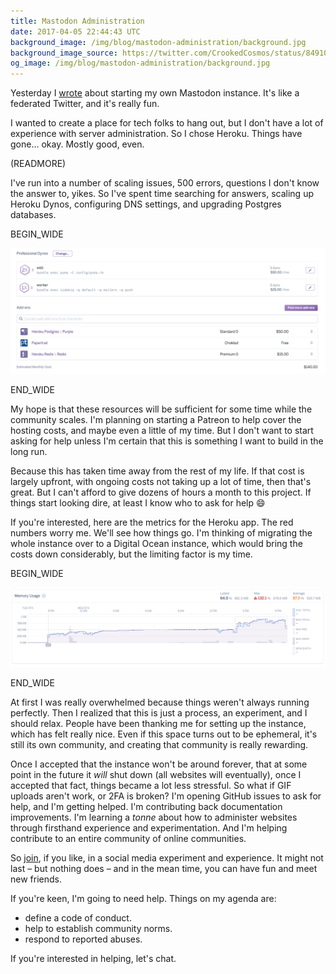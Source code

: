 ```yaml
---
title: Mastodon Administration
date: 2017-04-05 22:44:43 UTC
background_image: /img/blog/mastodon-administration/background.jpg
background_image_source: https://twitter.com/CrookedCosmos/status/849109805079949312
og_image: /img/blog/mastodon-administration/background.jpg
---
```


Yesterday I [wrote](/blog/mastodon/) about starting my own Mastodon instance. It's like a federated Twitter, and it's really fun.

I wanted to create a place for tech folks to hang out, but I don't have a lot of experience with server administration. So I chose Heroku. Things have gone... okay. Mostly good, even.

(READMORE)

I've run into a number of scaling issues, 500 errors, questions I don't know the answer to, yikes. So I've spent time searching for answers, scaling up Heroku Dynos, configuring DNS settings, and upgrading Postgres databases. 

BEGIN_WIDE

![Resources](/img/blog/mastodon-administration/resources.png)

END_WIDE

My hope is that these resources will be sufficient for some time while the community scales. I'm planning on starting a Patreon to help cover the hosting costs, and maybe even a little of my time. But I don't want to start asking for help unless I'm certain that this is something I want to build in the long run.

Because this has taken time away from the rest of my life. If that cost is largely upfront, with ongoing costs not taking up a lot of time, then that's great. But I can't afford to give dozens of hours a month to this project. If things start looking dire, at least I know who to ask for help 😄

If you're interested, here are the metrics for the Heroku app. The red numbers worry me. We'll see how things go. I'm thinking of migrating the whole instance over to a Digital Ocean instance, which would bring the costs down considerably, but the limiting factor is my time.

BEGIN_WIDE

![Metrics](/img/blog/mastodon-administration/metrics.png)

END_WIDE

At first I was really overwhelmed because things weren't always running perfectly. Then I realized that this is just a process, an experiment, and I should relax. People have been thanking me for setting up the instance, which has felt really nice. Even if this space turns out to be ephemeral, it's still its own community, and creating that community is really rewarding.

Once I accepted that the instance won't be around forever, that at some point in the future it _will_ shut down (all websites will eventually), once I accepted that fact, things became a lot less stressful. So what if GIF uploads aren't work, or 2FA is broken? I'm opening GitHub issues to ask for help, and I'm getting helped. I'm contributing back documentation improvements. I'm learning a _tonne_ about how to administer websites through firsthand experience and experimentation. And I'm helping contribute to an entire community of online communities.

So [join](https://mastodon.technology), if you like, in a social media experiment and experience. It might not last – but nothing does – and in the mean time, you can have fun and meet new friends. 

If you're keen, I'm going to need help. Things on my agenda are:

- define a code of conduct.
- help to establish community norms.
- respond to reported abuses.

If you're interested in helping, let's chat.
